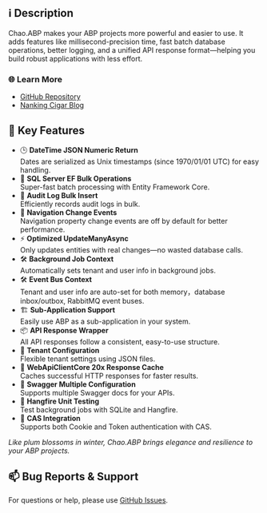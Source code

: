 ## ℹ️ Description

Chao.ABP makes your ABP projects more powerful and easier to use. It adds features like millisecond-precision time, fast batch database operations, better logging, and a unified API response format—helping you build robust applications with less effort.

### 🌐 Learn More

- [GitHub Repository](https://github.com/nankingcigar/Chao.ABP.git)
- [Nanking Cigar Blog](https://nankingcigar.com)

## 🚀 Key Features

- 🕒 **DateTime JSON Numeric Return**  
  Dates are serialized as Unix timestamps (since 1970/01/01 UTC) for easy handling.
- 🚀 **SQL Server EF Bulk Operations**  
  Super-fast batch processing with Entity Framework Core.
- 📝 **Audit Log Bulk Insert**  
  Efficiently records audit logs in bulk.
- 🔄 **Navigation Change Events**  
  Navigation property change events are off by default for better performance.
- ⚡ **Optimized UpdateManyAsync**  
  Only updates entities with real changes—no wasted database calls.
- 🛠️ **Background Job Context**  
  Automatically sets tenant and user info in background jobs.
- 🛠️ **Event Bus Context**  
  Tenant and user info are auto-set for both memory，database inbox/outbox, RabbitMQ event buses.
- 🏗️ **Sub-Application Support**  
  Easily use ABP as a sub-application in your system.
- 📦 **API Response Wrapper**  
  All API responses follow a consistent, easy-to-use structure.
- 🏢 **Tenant Configuration**  
  Flexible tenant settings using JSON files.
- 💾 **WebApiClientCore 20x Response Cache**  
  Caches successful HTTP responses for faster results.
- 🧩 **Swagger Multiple Configuration**  
  Supports multiple Swagger docs for your APIs.
- 🧪 **Hangfire Unit Testing**  
  Test background jobs with SQLite and Hangfire.
- 🔐 **CAS Integration**  
  Supports both Cookie and Token authentication with CAS.


*Like plum blossoms in winter, Chao.ABP brings elegance and resilience to your ABP projects.*

## 📫 Bug Reports & Support

For questions or help, please use [GitHub Issues](https://github.com/nankingcigar/Chao.ABP/issues).
